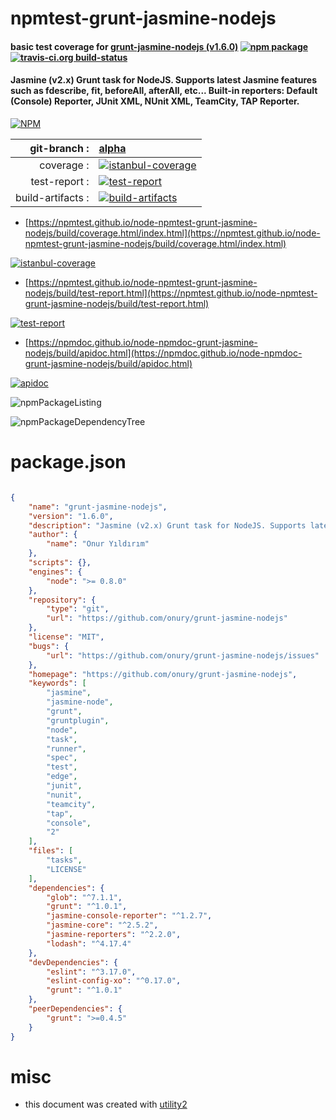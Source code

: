 # npmtest-grunt-jasmine-nodejs

#### basic test coverage for  [grunt-jasmine-nodejs (v1.6.0)](https://github.com/onury/grunt-jasmine-nodejs)  [![npm package](https://img.shields.io/npm/v/npmtest-grunt-jasmine-nodejs.svg?style=flat-square)](https://www.npmjs.org/package/npmtest-grunt-jasmine-nodejs) [![travis-ci.org build-status](https://api.travis-ci.org/npmtest/node-npmtest-grunt-jasmine-nodejs.svg)](https://travis-ci.org/npmtest/node-npmtest-grunt-jasmine-nodejs)

#### Jasmine (v2.x) Grunt task for NodeJS. Supports latest Jasmine features such as fdescribe, fit, beforeAll, afterAll, etc... Built-in reporters: Default (Console) Reporter, JUnit XML, NUnit XML, TeamCity, TAP Reporter.

[![NPM](https://nodei.co/npm/grunt-jasmine-nodejs.png?downloads=true&downloadRank=true&stars=true)](https://www.npmjs.com/package/grunt-jasmine-nodejs)

| git-branch : | [alpha](https://github.com/npmtest/node-npmtest-grunt-jasmine-nodejs/tree/alpha)|
|--:|:--|
| coverage : | [![istanbul-coverage](https://npmtest.github.io/node-npmtest-grunt-jasmine-nodejs/build/coverage.badge.svg)](https://npmtest.github.io/node-npmtest-grunt-jasmine-nodejs/build/coverage.html/index.html)|
| test-report : | [![test-report](https://npmtest.github.io/node-npmtest-grunt-jasmine-nodejs/build/test-report.badge.svg)](https://npmtest.github.io/node-npmtest-grunt-jasmine-nodejs/build/test-report.html)|
| build-artifacts : | [![build-artifacts](https://npmtest.github.io/node-npmtest-grunt-jasmine-nodejs/glyphicons_144_folder_open.png)](https://github.com/npmtest/node-npmtest-grunt-jasmine-nodejs/tree/gh-pages/build)|

- [https://npmtest.github.io/node-npmtest-grunt-jasmine-nodejs/build/coverage.html/index.html](https://npmtest.github.io/node-npmtest-grunt-jasmine-nodejs/build/coverage.html/index.html)

[![istanbul-coverage](https://npmtest.github.io/node-npmtest-grunt-jasmine-nodejs/build/screenCapture.buildCi.browser.%252Ftmp%252Fbuild%252Fcoverage.lib.html.png)](https://npmtest.github.io/node-npmtest-grunt-jasmine-nodejs/build/coverage.html/index.html)

- [https://npmtest.github.io/node-npmtest-grunt-jasmine-nodejs/build/test-report.html](https://npmtest.github.io/node-npmtest-grunt-jasmine-nodejs/build/test-report.html)

[![test-report](https://npmtest.github.io/node-npmtest-grunt-jasmine-nodejs/build/screenCapture.buildCi.browser.%252Ftmp%252Fbuild%252Ftest-report.html.png)](https://npmtest.github.io/node-npmtest-grunt-jasmine-nodejs/build/test-report.html)

- [https://npmdoc.github.io/node-npmdoc-grunt-jasmine-nodejs/build/apidoc.html](https://npmdoc.github.io/node-npmdoc-grunt-jasmine-nodejs/build/apidoc.html)

[![apidoc](https://npmdoc.github.io/node-npmdoc-grunt-jasmine-nodejs/build/screenCapture.buildCi.browser.%252Ftmp%252Fbuild%252Fapidoc.html.png)](https://npmdoc.github.io/node-npmdoc-grunt-jasmine-nodejs/build/apidoc.html)

![npmPackageListing](https://npmtest.github.io/node-npmtest-grunt-jasmine-nodejs/build/screenCapture.npmPackageListing.svg)

![npmPackageDependencyTree](https://npmtest.github.io/node-npmtest-grunt-jasmine-nodejs/build/screenCapture.npmPackageDependencyTree.svg)



# package.json

```json

{
    "name": "grunt-jasmine-nodejs",
    "version": "1.6.0",
    "description": "Jasmine (v2.x) Grunt task for NodeJS. Supports latest Jasmine features such as fdescribe, fit, beforeAll, afterAll, etc... Built-in reporters: Default (Console) Reporter, JUnit XML, NUnit XML, TeamCity, TAP Reporter.",
    "author": {
        "name": "Onur Yıldırım"
    },
    "scripts": {},
    "engines": {
        "node": ">= 0.8.0"
    },
    "repository": {
        "type": "git",
        "url": "https://github.com/onury/grunt-jasmine-nodejs"
    },
    "license": "MIT",
    "bugs": {
        "url": "https://github.com/onury/grunt-jasmine-nodejs/issues"
    },
    "homepage": "https://github.com/onury/grunt-jasmine-nodejs",
    "keywords": [
        "jasmine",
        "jasmine-node",
        "grunt",
        "gruntplugin",
        "node",
        "task",
        "runner",
        "spec",
        "test",
        "edge",
        "junit",
        "nunit",
        "teamcity",
        "tap",
        "console",
        "2"
    ],
    "files": [
        "tasks",
        "LICENSE"
    ],
    "dependencies": {
        "glob": "^7.1.1",
        "grunt": "^1.0.1",
        "jasmine-console-reporter": "^1.2.7",
        "jasmine-core": "^2.5.2",
        "jasmine-reporters": "^2.2.0",
        "lodash": "^4.17.4"
    },
    "devDependencies": {
        "eslint": "^3.17.0",
        "eslint-config-xo": "^0.17.0",
        "grunt": "^1.0.1"
    },
    "peerDependencies": {
        "grunt": ">=0.4.5"
    }
}
```



# misc
- this document was created with [utility2](https://github.com/kaizhu256/node-utility2)
